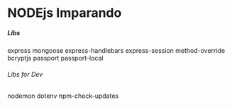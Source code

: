 # NODEjs Imparando

##### Libs
express
mongoose
express-handlebars
express-session
method-override
bcryptjs
passport
passport-local

###### Libs for Dev
nodemon
dotenv
npm-check-updates
